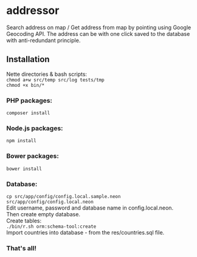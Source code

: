 # addressor
Search address on map / Get address from map by pointing using Google Geocoding API. The address can be with one click saved to the database with anti-redundant principle.

## Installation
Nette directories & bash scripts:  
`chmod a+w src/temp src/log tests/tmp`  
`chmod +x bin/*`  

### PHP packages:  
`composer install`  

### Node.js packages:  
`npm install`  

### Bower packages:  
`bower install`  

### Database:  
`cp src/app/config/config.local.sample.neon src/app/config/config.local.neon`  
Edit username, password and database name in config.local.neon.  
Then create empty database.  
Create tables:  
`./bin/r.sh orm:schema-tool:create`  
Import countries into database - from the res/countries.sql file.  

### That's all!

